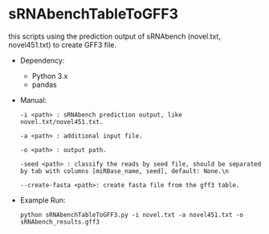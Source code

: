 # sRNAbenchTableToGFF3
this scripts using the prediction output of sRNAbench (novel.txt, novel451.txt) to create GFF3 file.

* Dependency:
  * Python 3.x
  * pandas

* Manual:

  `-i <path> : sRNAbench prediction output, like novel.txt/novel451.txt.`

  `-a <path> : additional input file.`
  
  `-o <path> : output path.`
  
  `-seed <path> : classify the reads by seed file, should be separated by tab with columns [miRBase_name, seed], default: None.\n`
  
  `--create-fasta <path>: create fasta file from the gff3 table.`

* Example Run:

  `python sRNAbenchTableToGFF3.py -i novel.txt -a novel451.txt -o sRNAbench_results.gff3`

